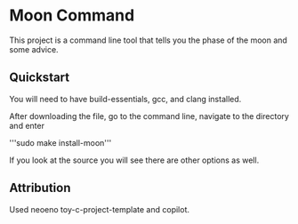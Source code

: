 # Moon Command

This project is a command line tool that tells you the phase of the moon and some advice.

## Quickstart

You will need to have build-essentials, gcc, and clang installed. 

After downloading the file, go to the command line, navigate to the directory and enter

'''sudo make install-moon'''

If you look at the source you will see there are other options as well.

## Attribution

Used neoeno toy-c-project-template and copilot.

